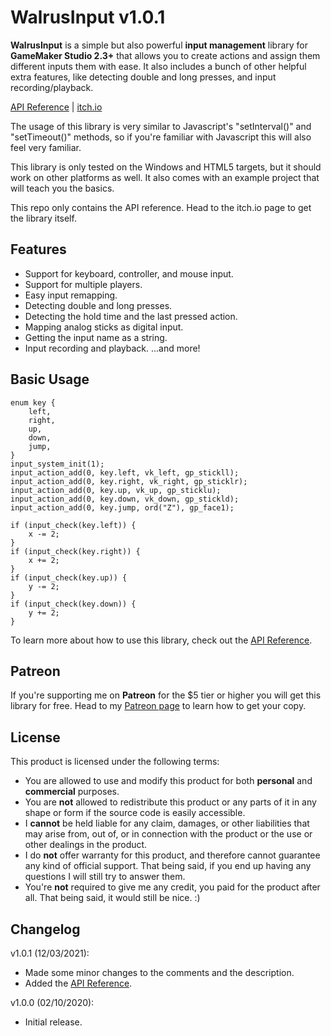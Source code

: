 # WalrusInput v1.0.1
 
**WalrusInput** is a simple but also powerful **input management** library for **GameMaker Studio 2.3+** that allows you to create actions and assign them different inputs them with ease. It also includes a bunch of other helpful extra features, like detecting double and long presses, and input recording/playback.

[API Reference](https://github.com/MorsGames/WalrusInputAPIReference/wiki) | [itch.io](https://mors-games.itch.io/WalrusInput)

The usage of this library is very similar to Javascript's "setInterval()" and "setTimeout()" methods, so if you're familiar with Javascript this will also feel very familiar.

This library is only tested on the Windows and HTML5 targets, but it should work on other platforms as well. It also comes with an example project that will teach you the basics.

This repo only contains the API reference. Head to the itch.io page to get the library itself.


## Features
- Support for keyboard, controller, and mouse input.
- Support for multiple players.
- Easy input remapping.
- Detecting double and long presses.
- Detecting the hold time and the last pressed action.
- Mapping analog sticks as digital input.
- Getting the input name as a string.
- Input recording and playback.
...and more!


## Basic Usage

```gml
enum key {
    left,
    right,
    up,
    down,
    jump,
}
input_system_init(1);
input_action_add(0, key.left, vk_left, gp_stickll);
input_action_add(0, key.right, vk_right, gp_sticklr);
input_action_add(0, key.up, vk_up, gp_sticklu);
input_action_add(0, key.down, vk_down, gp_stickld);
input_action_add(0, key.jump, ord("Z"), gp_face1);
```

```gml
if (input_check(key.left)) {
    x -= 2;
}
if (input_check(key.right)) {
    x += 2;
}
if (input_check(key.up)) {
    y -= 2;
}
if (input_check(key.down)) {
    y += 2;
}
```

To learn more about how to use this library, check out the [API Reference](https://github.com/MorsGames/WalrusInputAPIReference/wiki).


## Patreon
If you're supporting me on **Patreon** for the $5 tier or higher you will get this library for free. Head to my [Patreon page](https://www.patreon.com/MorsGames) to learn how to get your copy.


## License
This product is licensed under the following terms:
- You are allowed to use and modify this product for both **personal** and **commercial** purposes.
- You are **not** allowed to redistribute this product or any parts of it in any shape or form if the source code is easily accessible.
- I **cannot** be held liable for any claim, damages, or other liabilities that may arise from, out of, or in connection with the product or the use or other dealings in the product.
- I do **not** offer warranty for this product, and therefore cannot guarantee any kind of official support. That being said, if you end up having any questions I will still try to answer them.
- You're **not** required to give me any credit, you paid for the product after all. That being said, it would still be nice. :)


## Changelog
v1.0.1 (12/03/2021):
- Made some minor changes to the comments and the description.
- Added the [API Reference](https://github.com/MorsGames/WalrusInputAPIReference/wiki).

v1.0.0 (02/10/2020):
- Initial release.